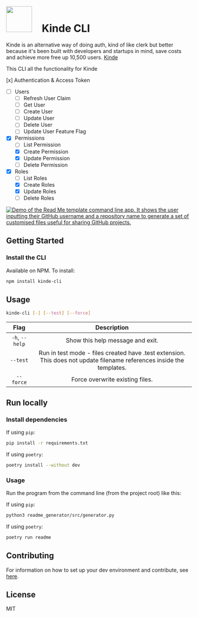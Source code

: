 <!-- Update this link with your own project logo -->

# <img src="https://avatars.githubusercontent.com/u/105711507?s=300&v=4" style="width:70px;padding-right:20px;margin-bottom:-8px;"> Kinde CLI

Kinde is an alternative way of doing auth, kind of like clerk but better because it's been built with developers and startups in mind, save costs and achieve more free up 10,500 users. [Kinde](https://kinde.com)

<!-- Find new badges at https://shields.io/badges -->

This CLI all the functionality for Kinde

[x] Authentication & Access Token

- [ ] Users
  - [ ] Refresh User Claim
  - [ ] Get User
  - [ ] Create User
  - [ ] Update User
  - [ ] Delete User
  - [ ] Update User Feature Flag
- [x] Permissions
  - [ ] List Permission
  - [x] Create Permission
  - [x] Update Permission
  - [ ] Delete Permission
- [x] Roles
  - [ ] List Roles
  - [x] Create Roles
  - [x] Update Roles
  - [ ] Delete Roles

[![Demo of the Read Me template command line app. It shows the user inputting their GitHub username and a repository name to generate a set of customised files useful for sharing GitHub projects.](demo.gif)](https://raw.githubusercontent.com/Cutwell/readme-template/main/demo.gif)

## Getting Started

### Install the CLI

Available on NPM. To install:

```bash copy
npm install kinde-cli
```

## Usage

```bash
kinde-cli [-] [--test] [--force]
```

|      Flag      |                                                      Description                                                      |
| :------------: | :-------------------------------------------------------------------------------------------------------------------: |
| `-h`, `--help` |                                           Show this help message and exit.                                            |
|    `--test`    | Run in test mode - files created have .test extension. This does not update filename references inside the templates. |
|   `--force`    |                                            Force overwrite existing files.                                            |

## Run locally

### Install dependencies

If using `pip`:

```sh
pip install -r requirements.txt
```

If using `poetry`:

```sh
poetry install --without dev
```

### Usage

Run the program from the command line (from the project root) like this:

If using `pip`:

```sh
python3 readme_generator/src/generator.py
```

If using `poetry`:

```sh
poetry run readme
```

## Contributing

<!-- Remember to update the links in the `.github/CONTRIBUTING.md` file from `Cutwell/readme-template` to your own username and repository. -->

For information on how to set up your dev environment and contribute, see [here](.github/CONTRIBUTING.md).

## License

MIT
